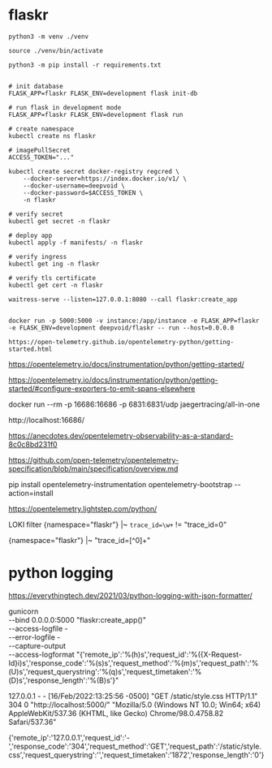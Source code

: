 # flaskr

```
python3 -m venv ./venv

source ./venv/bin/activate

python3 -m pip install -r requirements.txt


# init database
FLASK_APP=flaskr FLASK_ENV=development flask init-db

# run flask in development mode
FLASK_APP=flaskr FLASK_ENV=development flask run

# create namespace
kubectl create ns flaskr

# imagePullSecret
ACCESS_TOKEN="..."

kubectl create secret docker-registry regcred \
    --docker-server=https://index.docker.io/v1/ \
    --docker-username=deepvoid \
    --docker-password=$ACCESS_TOKEN \
    -n flaskr

# verify secret
kubectl get secret -n flaskr

# deploy app
kubectl apply -f manifests/ -n flaskr

# verify ingress
kubectl get ing -n flaskr

# verify tls certificate
kubectl get cert -n flaskr
```

```
waitress-serve --listen=127.0.0.1:8080 --call flaskr:create_app


docker run -p 5000:5000 -v instance:/app/instance -e FLASK_APP=flaskr -e FLASK_ENV=development deepvoid/flaskr -- run --host=0.0.0.0
```

```
https://open-telemetry.github.io/opentelemetry-python/getting-started.html
```


https://opentelemetry.io/docs/instrumentation/python/getting-started/




https://opentelemetry.io/docs/instrumentation/python/getting-started/#configure-exporters-to-emit-spans-elsewhere

docker run --rm -p 16686:16686 -p 6831:6831/udp jaegertracing/all-in-one

http://localhost:16686/


https://anecdotes.dev/opentelemetry-observability-as-a-standard-8c0c8bd231f0



https://github.com/open-telemetry/opentelemetry-specification/blob/main/specification/overview.md





pip install opentelemetry-instrumentation
opentelemetry-bootstrap --action=install


https://opentelemetry.lightstep.com/python/


LOKI filter
{namespace="flaskr"} |~ `trace_id=\w+` != "trace_id=0"

{namespace="flaskr"} |~ "trace_id=[^0]+"


<!-- apiVersion: 1
 
deleteDatasources:
  - name: Prometheus
  - name: Tempo
  - name: Loki
 
datasources:
- name: Prometheus
  type: prometheus
  access: proxy
  orgId: 1
  url: http://prometheus:9090
  basicAuth: false
  isDefault: false
  version: 1
  editable: false
- name: Tempo
  type: tempo
  access: proxy
  orgId: 1
  url: http://tempo-query:16686
  basicAuth: false
  isDefault: false
  version: 1
  editable: false
  apiVersion: 1
  uid: tempo
 
- name: Loki
  type: loki
  access: proxy
  orgId: 1
  url: http://loki:3100
  basicAuth: false
  isDefault: false
  version: 1
  editable: false
  apiVersion: 1
  jsonData:
    derivedFields:
      - datasourceUid: tempo
        matcherRegex: \[.+,(.+),.+\]
        name: TraceID
        url: $${__value.raw} -->


# python logging
https://everythingtech.dev/2021/03/python-logging-with-json-formatter/

gunicorn \
--bind 0.0.0.0:5000 "flaskr:create_app()" \
--access-logfile - \
--error-logfile - \
--capture-output \
--access-logformat  "{'remote_ip':'%(h)s','request_id':'%({X-Request-Id}i)s','response_code':'%(s)s','request_method':'%(m)s','request_path':'%(U)s','request_querystring':'%(q)s','request_timetaken':'%(D)s','response_length':'%(B)s'}"



127.0.0.1 - - [16/Feb/2022:13:25:56 -0500] "GET /static/style.css HTTP/1.1" 304 0 "http://localhost:5000/" "Mozilla/5.0 (Windows NT 10.0; Win64; x64) AppleWebKit/537.36 (KHTML, like Gecko) Chrome/98.0.4758.82 Safari/537.36"

{'remote_ip':'127.0.0.1','request_id':'-','response_code':'304','request_method':'GET','request_path':'/static/style.css','request_querystring':'','request_timetaken':'1872','response_length':'0'}